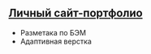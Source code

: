 ## [Личный сайт-портфолио](https://rivskiy.github.io/pechurinaleksey/)

- Разметака по БЭМ
- Адаптивная верстка
